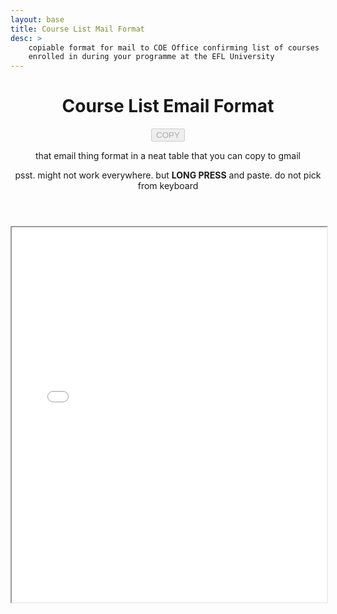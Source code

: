 ```yaml
---
layout: base
title: Course List Mail Format
desc: >
    copiable format for mail to COE Office confirming list of courses
    enrolled in during your programme at the EFL University
---
```


<header class="center">
			<h1>Course List Email Format</h1>
			<button id="copybtn" disabled="">COPY</button>
			<p>that email thing format in a neat table that you can copy to gmail</p>
			<p>psst. might not work everywhere. but <b>LONG PRESS</b> and paste. do not pick from keyboard</p>
<div>
			<script type="module">
				const btn = document.getElementById('copybtn');
                const frame = document.querySelector('iframe').contentWindow;
				btn.addEventListener("click", ()=> {
					frame.getSelection().selectAllChildren(frame.document.querySelector('main'));
					frame.document.execCommand('copy');
					btn.innerText = 'COPIED!';
					btn.disabled = true;
                    setTimeout(()=>{btn.disabled = false; btn.innerText = 'COPY'},3000)
				});
				btn.disabled = false;
			</script>
		</div>
</header>

<iframe src="./plainformat" width="100%" height="600px"></iframe>
